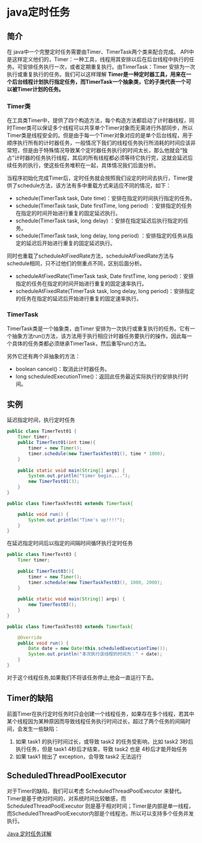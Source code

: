 # java定时任务

## 简介
在 java中一个完整定时任务需要由Timer、TimerTask两个类来配合完成。 API中是这样定义他们的，Timer：一种工具，线程用其安排以后在后台线程中执行的任务。可安排任务执行一次，或者定期重复执行。由TimerTask：Timer 安排为一次执行或重复执行的任务。我们可以这样理解 **Timer是一种定时器工具，用来在一个后台线程计划执行指定任务，而TimerTask一个抽象类，它的子类代表一个可以被Timer计划的任务。**

### Timer类
在工具类Timer中，提供了四个构造方法，每个构造方法都启动了计时器线程，同时Timer类可以保证多个线程可以共享单个Timer对象而无需进行外部同步，所以Timer类是线程安全的。但是由于每一个Timer对象对应的是单个后台线程，用于顺序执行所有的计时器任务，一般情况下我们的线程任务执行所消耗的时间应该非常短，但是由于特殊情况导致某个定时器任务执行的时间太长，那么他就会“独占”计时器的任务执行线程，其后的所有线程都必须等待它执行完，这就会延迟后续任务的执行，使这些任务堆积在一起，具体情况我们后面分析。

当程序初始化完成Timer后，定时任务就会按照我们设定的时间去执行，Timer提供了schedule方法，该方法有多中重载方式来适应不同的情况，如下：
* schedule(TimerTask task, Date time)：安排在指定的时间执行指定的任务。
* schedule(TimerTask task, Date firstTime, long period) ：安排指定的任务在指定的时间开始进行重复的固定延迟执行。
* schedule(TimerTask task, long delay) ：安排在指定延迟后执行指定的任务。
* schedule(TimerTask task, long delay, long period) ：安排指定的任务从指定的延迟后开始进行重复的固定延迟执行。

同时也重载了scheduleAtFixedRate方法，scheduleAtFixedRate方法与schedule相同，只不过他们的侧重点不同，区别后面分析。
* scheduleAtFixedRate(TimerTask task, Date firstTime, long period)：安排指定的任务在指定的时间开始进行重复的固定速率执行。
* scheduleAtFixedRate(TimerTask task, long delay, long period)：安排指定的任务在指定的延迟后开始进行重复的固定速率执行。

### TimerTask
TimerTask类是一个抽象类，由Timer 安排为一次执行或重复执行的任务。它有一个抽象方法run()方法，该方法用于执行相应计时器任务要执行的操作。因此每一个具体的任务类都必须继承TimerTask，然后重写run()方法。

另外它还有两个非抽象的方法：
* boolean cancel()：取消此计时器任务。
* long scheduledExecutionTime()：返回此任务最近实际执行的安排执行时间。

## 实例
延迟指定时间，执行定时任务
``` Java
public class TimerTest01 {
    Timer timer;
    public TimerTest01(int time){
        timer = new Timer();
        timer.schedule(new TimerTaskTest01(), time * 1000);
    }
    
    public static void main(String[] args) {
        System.out.println("timer begin....");
        new TimerTest01(3);
    }
}

public class TimerTaskTest01 extends TimerTask{

    public void run() {
        System.out.println("Time's up!!!!");
    }
}
```

在延迟指定时间后以指定的间隔时间循环执行定时任务
``` Java
public class TimerTest03 {
    Timer timer;
    
    public TimerTest03(){
        timer = new Timer();
        timer.schedule(new TimerTaskTest03(), 1000, 2000);
    }
    
    public static void main(String[] args) {
        new TimerTest03();
    }
}

public class TimerTaskTest03 extends TimerTask{

    @Override
    public void run() {
        Date date = new Date(this.scheduledExecutionTime());
        System.out.println("本次执行该线程的时间为：" + date);
    }
}
```
对于这个线程任务,如果我们不将该任务停止,他会一直运行下去。

## Timer的缺陷
前面Timer在执行定时任务时只会创建一个线程任务，如果存在多个线程，若其中某个线程因为某种原因而导致线程任务执行时间过长，超过了两个任务的间隔时间，会发生一些缺陷：
1. 如果 task1 的执行时间过长，或导致 task2 的任务受影响，比如 task2 3秒后执行任务，但是 task1 4秒后才结束，导致 task2 也是 4秒后才能开始任务
2. 如果 task1 抛出了 exception，会导致 task2 无法运行

## ScheduledThreadPoolExecutor 
对于Timer的缺陷，我们可以考虑 ScheduledThreadPoolExecutor 来替代。Timer是基于绝对时间的，对系统时间比较敏感，而ScheduledThreadPoolExecutor 则是基于相对时间；Timer是内部是单一线程，而ScheduledThreadPoolExecutor内部是个线程池，所以可以支持多个任务并发执行。

[Java 定时任务详解](https://www.cnblogs.com/chenssy/p/3788407.html)